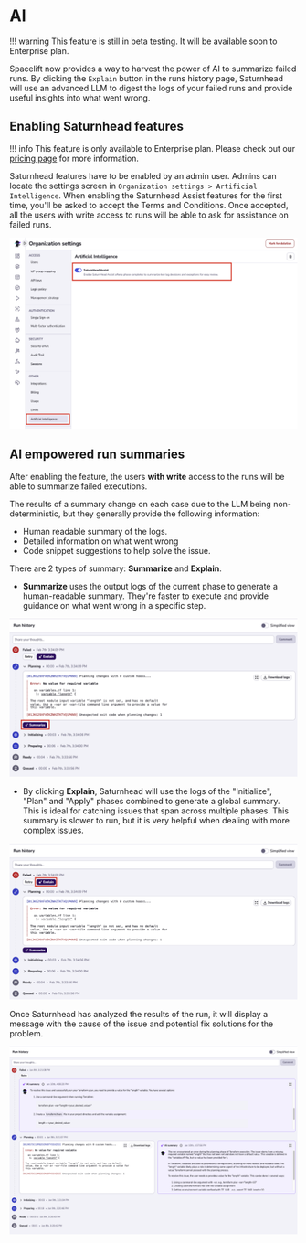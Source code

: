 # AI

!!! warning
    This feature is still in beta testing. It will be available soon to Enterprise plan.

Spacelift now provides a way to harvest the power of AI to summarize failed runs. By clicking the `Explain` button in the runs history page, Saturnhead will use an advanced LLM to digest the logs of your failed runs and provide useful insights into what went wrong.

## Enabling Saturnhead features

!!! info
    This feature is only available to Enterprise plan. Please check out our [pricing page](https://spacelift.io/pricing) for more information.

Saturnhead features have to be enabled by an admin user. Admins can locate the settings screen in `Organization settings > Artificial Intelligence`. When enabling the Saturnhead Assist features for the first time, you'll be asked to accept the Terms and Conditions. Once accepted, all the users with write access to runs will be able to ask for assistance on failed runs.

![](../../assets/screenshots/run/settings-ai-assist.png)

## AI empowered run summaries

After enabling the feature, the users **with write** access to the runs will be able to summarize failed executions.

The results of a summary change on each case due to the LLM being non-deterministic, but they generally provide the following information:

- Human readable summary of the logs.
- Detailed information on what went wrong
- Code snippet suggestions to help solve the issue.

There are 2 types of summary: **Summarize** and **Explain**.

- **Summarize** uses the output logs of the current phase to generate a human-readable summary. They're faster to execute and provide guidance on what went wrong in a specific step.

![](../../assets/screenshots/run/trigger-step-summary.png)

- By clicking **Explain**, Saturnhead will use the logs of the "Initialize", "Plan" and "Apply" phases combined to generate a global summary. This is ideal for catching issues that span across multiple phases. This summary is slower to run, but it is very helpful when dealing with more complex issues.

![](../../assets/screenshots/run/trigger-run-summary.png)

Once Saturnhead has analyzed the results of the run, it will display a message with the cause of the issue and potential fix solutions for the problem.

![](../../assets/screenshots/run/run-summarization-complete.png)
